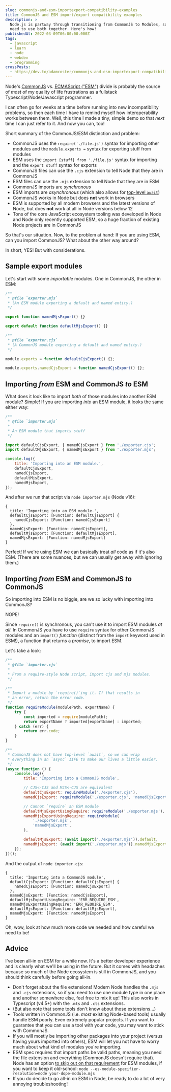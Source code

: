 ```yaml
---
slug: commonjs-and-esm-importexport-compatibility-examples
title: CommonJS and ESM import/export compatibility examples
description: >
  Node.js is partway through transitioning from CommonJS to Modules, so we often
  need to use both together. Here's how!
publishedAt: 2022-03-09T06:00:00.000Z
tags:
  - javascript
  - learn
  - node
  - webdev
  - programming
crossPosts:
  - https://dev.to/adamcoster/commonjs-and-esm-importexport-compatibility-by-simple-example-50pl
---
```


Node's [CommonJS](https://nodejs.org/docs/latest-v16.x/api/modules.html) vs. [ECMAScript ("ESM")](https://nodejs.org/docs/latest-v16.x/api/esm.html) divide is probably the source of _most_ of my quality of life frustrations as a fullstack Typescript/Node/Javascript programmer.

I can often go for weeks at a time before running into new incompatibility problems, so then each time I have to remind myself how interoperability works between them. Well, this time I made a tiny, simple demo so that _next_ time I can just refer to it. And now you can, too!

Short summary of the CommonJS/ESM distinction and problem:

- CommonJS uses the `require('./file.js')` syntax for importing other modules and the `module.exports =` syntax for exporting stuff from modules
- ESM uses the `import {stuff} from './file.js'` syntax for importing and the `export stuff` syntax for exports
- CommonJS files can use the `.cjs` extension to tell Node that they are in CommonJS
- ESM files can use the `.mjs` extension to tell Node that they are in ESM
- CommonJS imports are _synchronous_
- ESM imports are _asynchronous_ (which also allows for [top-level `await`](https://developer.mozilla.org/en-US/docs/Web/JavaScript/Reference/Operators/await#top_level_await))
- CommonJS works in Node but does **not** work in browsers
- ESM is supported by all modern browsers and the latest versions of Node, but does **not** work at all in Node versions below 12
- Tons of the core JavaScript ecosystem tooling was developed in Node and Node only recently supported ESM, so a huge fraction of existing Node projects are in CommonJS

So that's our situation. Now, to the problem at hand: If you are using ESM, can you import CommonJS? What about the other way around?

In short, YES! But with considerations.

## Sample export modules

Let's start with some _importable_ modules. One in CommonJS, the other in ESM:

```js
/**
 * @file `exporter.mjs`
 * (An ESM module exporting a default and named entity.)
 */

export function namedMjsExport() {}

export default function defaultMjsExport() {}
```

```js
/**
 * @file `exporter.cjs`
 * (A CommonJS module exporting a default and named entity.)
 */

module.exports = function defaultCjsExport() {};

module.exports.namedCjsExport = function namedCjsExport() {};
```

## Importing _from_ ESM and CommonJS _to_ ESM

What does it look like to import _both_ of those modules into another ESM module? Simple! If you are importing _into_ an ESM module, it looks the same either way:

```js
/**
 * @file `importer.mjs`
 *
 * An ESM module that imports stuff
 */

import defaultCjsExport, { namedCjsExport } from './exporter.cjs';
import defaultMjsExport, { namedMjsExport } from './exporter.mjs';

console.log({
	title: 'Importing into an ESM module.',
	defaultCjsExport,
	namedCjsExport,
	defaultMjsExport,
	namedMjsExport,
});
```

And after we run that script via `node importer.mjs` (Node v16):

```
{
  title: 'Importing into an ESM module.',
  defaultCjsExport: [Function: defaultCjsExport] {
    namedCjsExport: [Function: namedCjsExport]
  },
  namedCjsExport: [Function: namedCjsExport],
  defaultMjsExport: [Function: defaultMjsExport],
  namedMjsExport: [Function: namedMjsExport]
}
```

Perfect! If we're using ESM we can basically treat _all_ code as if it's also ESM. (There are some nuances, but we can usually get away with ignoring them.)

## Importing _from_ ESM and CommonJS _to_ CommonJS

So importing into ESM is no biggie, are we so lucky with importing into CommonJS?

NOPE!

Since `require()` is synchronous, you can't use it to import ESM modules _at all_! In CommonJS you have to use `require` syntax for other CommonJS modules and an `import()` _function_ (distinct from the `import` keyword used in ESM!), a function that returns a _promise_, to import ESM.

Let's take a look:

```js
/**
 * @file `importer.cjs`
 *
 * From a require-style Node script, import cjs and mjs modules.
 */

/**
 * Import a module by `require()`ing it. If that results in
 * an error, return the error code.
 */
function requireModule(modulePath, exportName) {
	try {
		const imported = require(modulePath);
		return exportName ? imported[exportName] : imported;
	} catch (err) {
		return err.code;
	}
}

/**
 * CommonJS does not have top-level `await`, so we can wrap
 * everything in an `async` IIFE to make our lives a little easier.
 */
(async function () {
	console.log({
		title: 'Importing into a CommonJS module',

		// CJS<-CJS and MJS<-CJS are equivalent
		defaultCjsExport: requireModule('./exporter.cjs'),
		namedCjsExport: requireModule('./exporter.cjs', 'namedCjsExport'),

		// Cannot `require` an ESM module
		defaultMjsExportUsingRequire: requireModule('./exporter.mjs'),
		namedMjsExportUsingRequire: requireModule(
			'./exporter.mjs',
			'namedMjsExport',
		),

		defaultMjsExport: (await import('./exporter.mjs')).default,
		namedMjsExport: (await import('./exporter.mjs')).namedMjsExport,
	});
})();
```

And the output of `node importer.cjs`:

```
{
  title: 'Importing into a CommonJS module',
  defaultCjsExport: [Function: defaultCjsExport] {
    namedCjsExport: [Function: namedCjsExport]
  },
  namedCjsExport: [Function: namedCjsExport],
  defaultMjsExportUsingRequire: 'ERR_REQUIRE_ESM',
  namedMjsExportUsingRequire: 'ERR_REQUIRE_ESM',
  defaultMjsExport: [Function: defaultMjsExport],
  namedMjsExport: [Function: namedMjsExport]
}
```

Oh, wow, look at how much more code we needed and how careful we need to be!

## Advice

I've been all-in on ESM for a while now. It's a better developer experience and is clearly what we'll be using in the future. But it comes with headaches because so much of the Node ecosystem is still in CommonJS, and you should think carefully before going all-in.

- Don't forget about the file extensions! Modern Node handles the `.mjs` and `.cjs` extensions, so if you need to use one module type in one place and another somewhere else, feel free to mix it up! This also works in Typescript (v4.5+) with the `.mts` and `.cts` extensions.
- (But also note that some tools don't know about those extensions...)
- Tools written in CommonJS (i.e. _most_ existing Node-based tools) usually handle ESM poorly. Even extremely popular projects. If you want to guarantee that you can use a tool with your code, you may want to stick with CommonJS.
- If you will mostly be importing other packages into your project (versus having yours imported into others), ESM will let you not have to worry much about what kind of modules you're importing.
- ESM spec requires that import paths be valid paths, meaning you need the file extension and everything (CommonJS doesn't require that). Node has an option [to skip out on that requirement](https://nodejs.org/docs/latest-v16.x/api/esm.html#customizing-esm-specifier-resolution-algorithm) for ESM modules, if you want to keep it old-school: `node --es-module-specifier-resolution=node your-dope-module.mjs`
- If you do decide to go all-in on ESM in Node, be ready to do a lot of very annoying troubleshooting!
